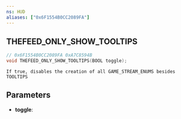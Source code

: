 ```yaml
---
ns: HUD
aliases: ["0x6F1554B0CC2089FA"]
---
```

## THEFEED_ONLY_SHOW_TOOLTIPS

```c
// 0x6F1554B0CC2089FA 0xA7C8594B
void THEFEED_ONLY_SHOW_TOOLTIPS(BOOL toggle);
```

```
If true, disables the creation of all GAME_STREAM_ENUMS besides TOOLTIPS
```

## Parameters
* **toggle**: 

